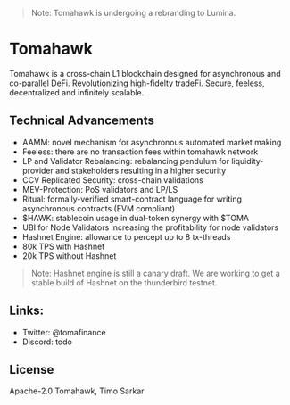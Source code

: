> Note: Tomahawk is undergoing a rebranding to Lumina.

# Tomahawk 

Tomahawk is a cross-chain L1 blockchain designed for asynchronous and co-parallel DeFi. Revolutionizing high-fidelty tradeFi. Secure, feeless, decentralized and infinitely scalable.
 

## Technical Advancements

- AAMM: novel mechanism for asynchronous automated market making
- Feeless: there are no transaction fees within tomahawk network
- LP and Validator Rebalancing: rebalancing pendulum for liquidity-provider and stakeholders resulting in a higher security
- CCV Replicated Security: cross-chain validations
- MEV-Protection: PoS validators and LP/LS
- Ritual: formally-verified smart-contract language for writing asynchronous contracts (EVM compliant)
- $HAWK: stablecoin usage in dual-token synergy with $TOMA
- UBI for Node Validators increasing the profitability for node validators
- Hashnet Engine: allowance to percept up to 8 tx-threads 
- 80k TPS with Hashnet
- 20k TPS without Hashnet

> Note: Hashnet engine is still a canary draft. We are working to get a stable build of Hashnet on the thunderbird testnet.

## Links:

- Twitter: @tomafinance
- Discord: todo

## License

Apache-2.0 Tomahawk, Timo Sarkar

